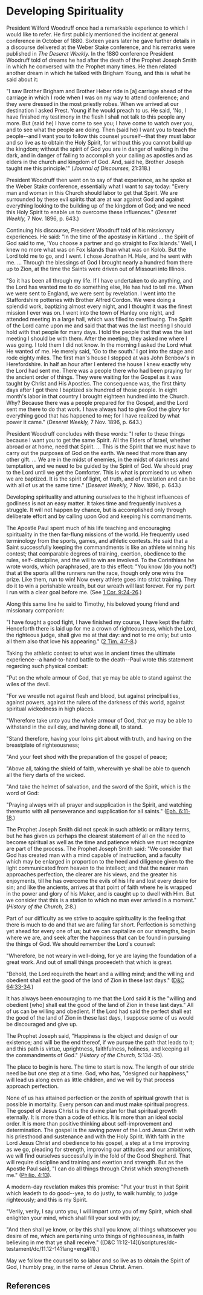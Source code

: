 # Developing Spirituality

President Wilford Woodruff once had a remarkable experience to which I would
like to refer. He first publicly mentioned the incident at general conference
in October of 1880. Sixteen years later he gave further details in a discourse
delivered at the Weber Stake conference, and his remarks were published in
_The Deseret Weekly._ In the 1880 conference President Woodruff told of dreams
he had after the death of the Prophet Joseph Smith in which he conversed with
the Prophet many times. He then related another dream in which he talked with
Brigham Young, and this is what he said about it:

"I saw Brother Brigham and Brother Heber ride in [a] carriage ahead of the
carriage in which I rode when I was on my way to attend conference; and they
were dressed in the most priestly robes. When we arrived at our destination I
asked Prest. Young if he would preach to us. He said, 'No, I have finished my
testimony in the flesh I shall not talk to this people any more. But (said he)
I have come to see you; I have come to watch over you, and to see what the
people are doing. Then (said he) I want you to teach the people--and I want
you to follow this counsel yourself--that they must labor and so live as to
obtain the Holy Spirit, for without this you cannot build up the kingdom;
without the spirit of God you are in danger of walking in the dark, and in
danger of failing to accomplish your calling as apostles and as elders in the
church and kingdom of God. And, said he, Brother Joseph taught me this
principle.'" (_Journal of Discourses,_ 21:318.)

President Woodruff then went on to say of that experience, as he spoke at the
Weber Stake conference, essentially what I want to say today: "Every man and
woman in this Church should labor to get that Spirit. We are surrounded by
these evil spirits that are at war against God and against everything looking
to the building up of the kingdom of God; and we need this Holy Spirit to
enable us to overcome these influences." (_Deseret Weekly,_ 7 Nov. 1896, p.
643.)

Continuing his discourse, President Woodruff told of his missionary
experiences. He said: "In the time of the apostasy in Kirtland ... the Spirit of
God said to me, 'You choose a partner and go straight to Fox Islands.' Well, I
knew no more what was on Fox Islands than what was on Kolob. But the Lord told
me to go, and I went. I chose Jonathan H. Hale, and he went with me. ... Through
the blessings of God I brought nearly a hundred from there up to Zion, at the
time the Saints were driven out of Missouri into Illinois.

"So it has been all through my life. If I have undertaken to do anything, and
the Lord has wanted me to do something else, He has had to tell me. When we
were sent to England, we were sent by revelation. I went into the
Staffordshire potteries with Brother Alfred Cordon. We were doing a splendid
work, baptizing almost every night, and I thought it was the finest mission I
ever was on. I went into the town of Hanley one night, and attended meeting in
a large hall, which was filled to overflowing. The Spirit of the Lord came
upon me and said that that was the last meeting I should hold with that people
for many days. I told the people that that was the last meeting I should be
with them. After the meeting, they asked me where I was going. I told them I
did not know. In the morning I asked the Lord what He wanted of me. He merely
said, 'Go to the south.' I got into the stage and rode eighty miles. The first
man's house I stopped at was John Benbow's in Herefordshire. In half an hour
after I entered the house I knew exactly why the Lord had sent me. There was a
people there who had been praying for the ancient order of things. They were
waiting for the Gospel as it was taught by Christ and His Apostles. The
consequence was, the first thirty days after I got there I baptized six
hundred of those people. In eight month's labor in that country I brought
eighteen hundred into the Church. Why? Because there was a people prepared for
the Gospel, and the Lord sent me there to do that work. I have always had to
give God the glory for everything good that has happened to me; for I have
realized by what power it came." (_Deseret Weekly,_ 7 Nov. 1896, p. 643.)

President Woodruff concludes with these words: "I refer to these things
because I want you to get the same Spirit. All the Elders of Israel, whether
abroad or at home, need that Spirit. ... This is the Spirit that we must have to
carry out the purposes of God on the earth. We need that more than any other
gift. ... We are in the midst of enemies, in the midst of darkness and
temptation, and we need to be guided by the Spirit of God. We should pray to
the Lord until we get the Comforter. This is what is promised to us when we
are baptized. It is the spirit of light, of truth, and of revelation and can
be with all of us at the same time." (_Deseret Weekly,_ 7 Nov. 1896, p. 643.)

Developing spirituality and attuning ourselves to the highest influences of
godliness is not an easy matter. It takes time and frequently involves a
struggle. It will not happen by chance, but is accomplished only through
deliberate effort and by calling upon God and keeping his commandments.

The Apostle Paul spent much of his life teaching and encouraging spirituality
in the then far-flung missions of the world. He frequently used terminology
from the sports, games, and athletic contests. He said that a Saint
successfully keeping the commandments is like an athlete winning his contest;
that comparable degrees of training, exertion, obedience to the rules, self-
discipline, and the will to win are involved. To the Corinthians he wrote
words, which paraphrased, are to this effect: "You know (do you not?) that at
the sports all the runners run the race, though only one wins the prize. Like
them, run to win! Now every athlete goes into strict training. They do it to
win a perishable wreath, but our wreath will last forever. For my part I run
with a clear goal before me. (See [1 Cor.
9:24-26](/scriptures/nt/1-cor/9.24-26?lang=eng#23).)

Along this same line he said to Timothy, his beloved young friend and
missionary companion:

"I have fought a good fight, I have finished my course, I have kept the faith:
Henceforth there is laid up for me a crown of righteousness, which the Lord,
the righteous judge, shall give me at that day: and not to me only; but unto
all them also that love his appearing." ([2 Tim.
4:7-8](/scriptures/nt/2-tim/4.7-8?lang=eng#6).)

Taking the athletic contest to what was in ancient times the ultimate
experience--a hand-to-hand battle to the death--Paul wrote this statement
regarding such physical combat:

"Put on the whole armour of God, that ye may be able to stand against the
wiles of the devil.

"For we wrestle not against flesh and blood, but against principalities,
against powers, against the rulers of the darkness of this world, against
spiritual wickedness in high places.

"Wherefore take unto you the whole armour of God, that ye may be able to
withstand in the evil day, and having done all, to stand.

"Stand therefore, having your loins girt about with truth, and having on the
breastplate of righteousness;

"And your feet shod with the preparation of the gospel of peace;

"Above all, taking the shield of faith, wherewith ye shall be able to quench
all the fiery darts of the wicked.

"And take the helmet of salvation, and the sword of the Spirit, which is the
word of God:

"Praying always with all prayer and supplication in the Spirit, and watching
thereunto with all perseverance and supplication for all saints." ([Eph.
6:11-18](/scriptures/nt/eph/6.11-18?lang=eng#10).)

The Prophet Joseph Smith did not speak in such athletic or military terms, but
he has given us perhaps the clearest statement of all on the need to become
spiritual as well as the time and patience which we must recognize are part of
the process. The Prophet Joseph Smith said: "We consider that God has created
man with a mind capable of instruction, and a faculty which may be enlarged in
proportion to the heed and diligence given to the light communicated from
heaven to the intellect; and that the nearer man approaches perfection, the
clearer are his views, and the greater his enjoyments, till he has overcome
the evils of his life and lost every desire for sin; and like the ancients,
arrives at that point of faith where he is wrapped in the power and glory of
his Maker, and is caught up to dwell with Him. But we consider that this is a
station to which no man ever arrived in a moment." (_History of the Church,_
2:8.)

Part of our difficulty as we strive to acquire spirituality is the feeling
that there is much to do and that we are falling far short. Perfection is
something yet ahead for every one of us; but we can capitalize on our
strengths, begin where we are, and seek after the happiness that can be found
in pursuing the things of God. We should remember the Lord's counsel:

"Wherefore, be not weary in well-doing, for ye are laying the foundation of a
great work. And out of small things proceedeth that which is great.

"Behold, the Lord requireth the heart and a willing mind; and the willing and
obedient shall eat the good of the land of Zion in these last days." ([D&amp;C
64:33-34](/scriptures/dc-testament/dc/64.33-34?lang=eng#32).)

It has always been encouraging to me that the Lord said it is the "willing and
obedient [who] shall eat the good of the land of Zion in these last days." All
of us can be willing and obedient. If the Lord had said the perfect shall eat
the good of the land of Zion in these last days, I suppose some of us would be
discouraged and give up.

The Prophet Joseph said, "Happiness is the object and design of our existence;
and will be the end thereof, if we pursue the path that leads to it; and this
path is virtue, uprightness, faithfulness, holiness, and keeping all the
commandments of God." (_History of the Church,_ 5:134-35).

The place to begin is here. The time to start is now. The length of our stride
need be but one step at a time. God, who has, "designed our happiness," will
lead us along even as little children, and we will by that process approach
perfection.

None of us has attained perfection or the zenith of spiritual growth that is
possible in mortality. Every person can and must make spiritual progress. The
gospel of Jesus Christ is the divine plan for that spiritual growth eternally.
It is more than a code of ethics. It is more than an ideal social order. It is
more than positive thinking about self-improvement and determination. The
gospel is the saving power of the Lord Jesus Christ with his priesthood and
sustenance and with the Holy Spirit. With faith in the Lord Jesus Christ and
obedience to his gospel, a step at a time improving as we go, pleading for
strength, improving our attitudes and our ambitions, we will find ourselves
successfully in the fold of the Good Shepherd. That will require discipline
and training and exertion and strength. But as the Apostle Paul said, "I can
do all things through Christ which strengtheneth me." ([Philip.
4:13](/scriptures/nt/philip/4.13?lang=eng#12)).

A modern-day revelation makes this promise: "Put your trust in that Spirit
which leadeth to do good--yea, to do justly, to walk humbly, to judge
righteously; and this is my Spirit.

"Verily, verily, I say unto you, I will impart unto you of my Spirit, which
shall enlighten your mind, which shall fill your soul with joy;

"And then shall ye know, or by this shall you know, all things whatsoever you
desire of me, which are pertaining unto things of righteousness, in faith
believing in me that ye shall receive." ([D&amp;C 11:12-14](/scriptures/dc-
testament/dc/11.12-14?lang=eng#11).)

May we follow the counsel to so labor and so live as to obtain the Spirit of
God, I humbly pray, in the name of Jesus Christ. Amen.

## References

